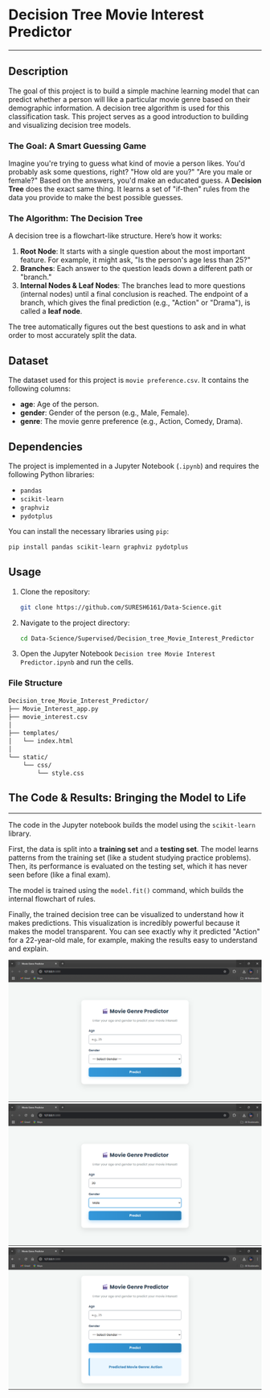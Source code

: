# Decision Tree Movie Interest Predictor

-----

## Description

The goal of this project is to build a simple machine learning model that can predict whether a person will like a particular movie genre based on their demographic information. A decision tree algorithm is used for this classification task. This project serves as a good introduction to building and visualizing decision tree models.

### The Goal: A Smart Guessing Game

Imagine you're trying to guess what kind of movie a person likes. You'd probably ask some questions, right? "How old are you?" "Are you male or female?" Based on the answers, you'd make an educated guess. A **Decision Tree** does the exact same thing. It learns a set of "if-then" rules from the data you provide to make the best possible guesses.

### The Algorithm: The Decision Tree

A decision tree is a flowchart-like structure. Here’s how it works:

1.  **Root Node**: It starts with a single question about the most important feature. For example, it might ask, "Is the person's age less than 25?"
2.  **Branches**: Each answer to the question leads down a different path or "branch."
3.  **Internal Nodes & Leaf Nodes**: The branches lead to more questions (internal nodes) until a final conclusion is reached. The endpoint of a branch, which gives the final prediction (e.g., "Action" or "Drama"), is called a **leaf node**.

The tree automatically figures out the best questions to ask and in what order to most accurately split the data.

## Dataset

The dataset used for this project is `movie preference.csv`. It contains the following columns:

  * **age**: Age of the person.
  * **gender**: Gender of the person (e.g., Male, Female).
  * **genre**: The movie genre preference (e.g., Action, Comedy, Drama).

## Dependencies

The project is implemented in a Jupyter Notebook (`.ipynb`) and requires the following Python libraries:

  * `pandas`
  * `scikit-learn`
  * `graphviz`
  * `pydotplus`

You can install the necessary libraries using `pip`:

```bash
pip install pandas scikit-learn graphviz pydotplus
```

## Usage

1.  Clone the repository:
    ```bash
    git clone https://github.com/SURESH6161/Data-Science.git
    ```
2.  Navigate to the project directory:
    ```bash
    cd Data-Science/Supervised/Decision_tree_Movie_Interest_Predictor
    ```
3.  Open the Jupyter Notebook `Decision tree Movie Interest Predictor.ipynb` and run the cells.

### File Structure
```
Decision_tree_Movie_Interest_Predictor/
├── Movie_Interest_app.py
├── movie_interest.csv
│
├── templates/
│   └── index.html
│
└── static/
    └── css/
        └── style.css
```  

## The Code & Results: Bringing the Model to Life

-----

The code in the Jupyter notebook builds the model using the `scikit-learn` library.

First, the data is split into a **training set** and a **testing set**. The model learns patterns from the training set (like a student studying practice problems). Then, its performance is evaluated on the testing set, which it has never seen before (like a final exam).

The model is trained using the `model.fit()` command, which builds the internal flowchart of rules.

Finally, the trained decision tree can be visualized to understand how it makes predictions. This visualization is incredibly powerful because it makes the model transparent. You can see exactly why it predicted "Action" for a 22-year-old male, for example, making the results easy to understand and explain.

![General interface](img1.png)
![Filling in the details](img2.png)
![Final predicted result](img3.png)

